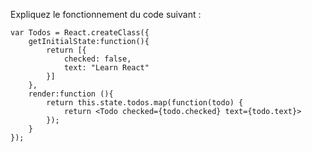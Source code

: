 Expliquez le fonctionnement du code suivant :

    var Todos = React.createClass({
        getInitialState:function(){
            return [{
                checked: false,
                text: "Learn React"
            }]
        },
        render:function (){
            return this.state.todos.map(function(todo) {
                return <Todo checked={todo.checked} text={todo.text}>
            });
        }
    });
